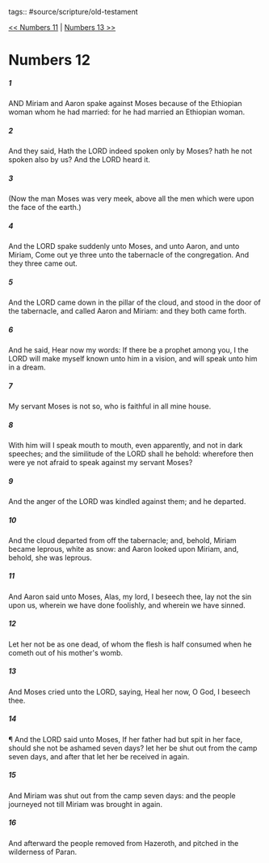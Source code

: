 tags:: #source/scripture/old-testament

[<< Numbers 11](old-testament/04_Numbers/Numbers_11.md) | [Numbers 13 >>](old-testament/04_Numbers/Numbers_13.md)

# Numbers 12

##### 1

AND Miriam and Aaron spake against Moses because of the Ethiopian woman whom he had married: for he had married an Ethiopian woman.

##### 2

And they said, Hath the LORD indeed spoken only by Moses? hath he not spoken also by us? And the LORD heard it.

##### 3

(Now the man Moses was very meek, above all the men which were upon the face of the earth.)

##### 4

And the LORD spake suddenly unto Moses, and unto Aaron, and unto Miriam, Come out ye three unto the tabernacle of the congregation. And they three came out.

##### 5

And the LORD came down in the pillar of the cloud, and stood in the door of the tabernacle, and called Aaron and Miriam: and they both came forth.

##### 6

And he said, Hear now my words: If there be a prophet among you, I the LORD will make myself known unto him in a vision, and will speak unto him in a dream.

##### 7

My servant Moses is not so, who is faithful in all mine house.

##### 8

With him will I speak mouth to mouth, even apparently, and not in dark speeches; and the similitude of the LORD shall he behold: wherefore then were ye not afraid to speak against my servant Moses?

##### 9

And the anger of the LORD was kindled against them; and he departed.

##### 10

And the cloud departed from off the tabernacle; and, behold, Miriam became leprous, white as snow: and Aaron looked upon Miriam, and, behold, she was leprous.

##### 11

And Aaron said unto Moses, Alas, my lord, I beseech thee, lay not the sin upon us, wherein we have done foolishly, and wherein we have sinned.

##### 12

Let her not be as one dead, of whom the flesh is half consumed when he cometh out of his mother's womb.

##### 13

And Moses cried unto the LORD, saying, Heal her now, O God, I beseech thee.

##### 14

¶ And the LORD said unto Moses, If her father had but spit in her face, should she not be ashamed seven days? let her be shut out from the camp seven days, and after that let her be received in again.

##### 15

And Miriam was shut out from the camp seven days: and the people journeyed not till Miriam was brought in again.

##### 16

And afterward the people removed from Hazeroth, and pitched in the wilderness of Paran.
